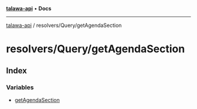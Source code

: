 [**talawa-api**](../../../README.md) • **Docs**

***

[talawa-api](../../../modules.md) / resolvers/Query/getAgendaSection

# resolvers/Query/getAgendaSection

## Index

### Variables

- [getAgendaSection](variables/getAgendaSection.md)
